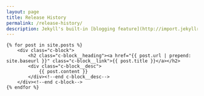 ```yaml
---
layout: page
title: Release History
permalink: /release-history/
description: Jekyll's built-in [blogging feature](http://import.jekyllrb.com/) could be a good way to communicate changes and updates to the design system. See [Material Design's What's New page](https://material.io/guidelines/material-design/whats-new.html) for inspiration.
---
```


<div>

    {% for post in site.posts %}
		<div class="c-block">
			<h2 class="c-block__heading"><a href="{{ post.url | prepend: site.baseurl }}" class="c-block__link">{{ post.title }}</a></h2>
			<div class="c-block__desc">
				{{ post.content }}
			</div><!--end c-block__desc-->
		</div><!--end c-block-->
    {% endfor %}
	
</ul><!--end c-block-list-->
